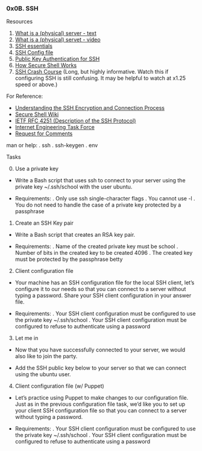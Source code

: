 ### 0x0B. SSH

Resources

1. [What is a (physical) server - text](https://en.wikipedia.org/wiki/Server_%28computing%29#Hardware_requirement)
2. [What is a (physical) servet - video](https://www.youtube.com/watch?v=B1ANfsDyjeA)
3. [SSH essentials](https://www.digitalocean.com/community/tutorials/ssh-essentials-working-with-ssh-servers-clients-and-keys)
4. [SSH Config file](https://www.ssh.com/academy/ssh/config)
5. [Public Key Authentication for SSH](https://www.ssh.com/academy/ssh/public-key-authentication)
6. [How Secure Shell Works](https://www.youtube.com/watch?v=ORcvSkgdA58)
7. [SSH Crash Course](https://www.youtube.com/watch?v=hQWRp-FdTpc)  (Long, but highly informative. Watch this if configuring SSH is still confusing. It may be helpful to watch at x1.25 speed or above.)

For Reference:

* [Understanding the SSH Encryption and Connection Process](https://www.digitalocean.com/community/tutorials/understanding-the-ssh-encryption-and-connection-process)
* [Secure Shell Wiki](https://en.wikipedia.org/wiki/Secure_Shell)
* [IETF RFC 4251 (Description of the SSH Protocol)](https://www.ietf.org/rfc/rfc4251.txt)
* [Internet Engineering Task Force](https://en.wikipedia.org/wiki/Internet_Engineering_Task_Force)
* [Request for Comments](https://en.wikipedia.org/wiki/Request_for_Comments)

man or help:
  . ssh
  . ssh-keygen
  . env


Tasks

0. Use a private key

* Write a Bash script that uses ssh to connect to your server using the private key ~/.ssh/school with the user ubuntu.

* Requirements:
	. Only use ssh single-character flags
	. You cannot use -l
	. You do not need to handle the case of a private key protected by a passphrase


1. Create an SSH Key pair

* Write a Bash script that creates an RSA key pair.

* Requirements:
	. Name of the created private key must be school
	. Number of bits in the created key to be created 4096
	. The created key must be protected by the passphrase betty


2. Client configuration file

* Your machine has an SSH configuration file for the local SSH client, let’s configure it to our needs so that you can connect to a server without typing a password. Share your SSH client configuration in your answer file.

* Requirements:
	. Your SSH client configuration must be configured to use the private key ~/.ssh/school
	. Your SSH client configuration must be configured to refuse to authenticate using a password


3. Let me in

* Now that you have successfully connected to your server, we would also like to join the party.

* Add the SSH public key below to your server so that we can connect using the ubuntu user.

4. Client configuration file (w/ Puppet)

* Let’s practice using Puppet to make changes to our configuration file. Just as in the previous configuration file task, we’d like you to set up your client SSH configuration file so that you can connect to a server without typing a password.

* Requirements:
	. Your SSH client configuration must be configured to use the private key ~/.ssh/school
	. Your SSH client configuration must be configured to refuse to authenticate using a password
